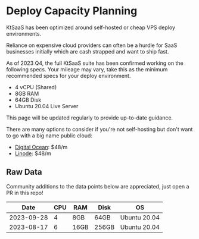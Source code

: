 # Deploy Capacity Planning

KtSaaS has been optimized around self-hosted or cheap VPS deploy environments.

Reliance on expensive cloud providers can often be a hurdle for SaaS businesses initially which are cash strapped and want to ship fast.

As of 2023 Q4, the full KtSaaS suite has been confirmed working on the following specs. Your mileage may vary, take this as the minimum recommended specs for your deploy environment.

- 4 vCPU (Shared)
- 8GB RAM
- 64GB Disk
- Ubuntu 20.04 Live Server

This page will be updated regularly to provide up-to-date guidance.

There are many options to consider if you're not self-hosting but don't want to go with a big name public cloud:

- [Digital Ocean](): $48/m
- [Linode](): $48/m

## Raw Data

Community additions to the data points below are appreciated, just open a PR in this repo!

| Date | CPU | RAM | Disk | OS |
|---|---|---|---|---|
| 2023-09-28 | 4 | 8GB | 64GB | Ubuntu 20.04 |
| 2023-08-17 | 6 | 16GB | 256GB | Ubuntu 20.04 |
